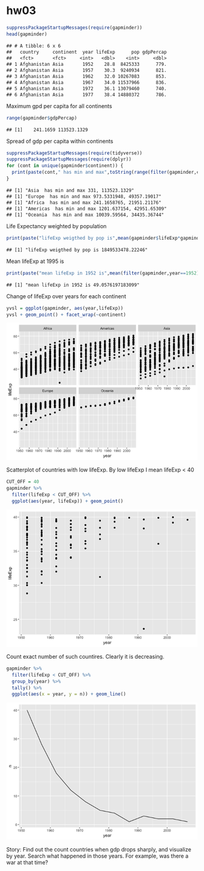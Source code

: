 hw03
================

``` r
suppressPackageStartupMessages(require(gapminder))
head(gapminder)
```

    ## # A tibble: 6 x 6
    ##   country     continent  year lifeExp      pop gdpPercap
    ##   <fct>       <fct>     <int>   <dbl>    <int>     <dbl>
    ## 1 Afghanistan Asia       1952    28.8  8425333      779.
    ## 2 Afghanistan Asia       1957    30.3  9240934      821.
    ## 3 Afghanistan Asia       1962    32.0 10267083      853.
    ## 4 Afghanistan Asia       1967    34.0 11537966      836.
    ## 5 Afghanistan Asia       1972    36.1 13079460      740.
    ## 6 Afghanistan Asia       1977    38.4 14880372      786.

Maximum gpd per capita for all continents

``` r
range(gapminder$gdpPercap)
```

    ## [1]    241.1659 113523.1329

Spread of gdp per capita within continents

``` r
suppressPackageStartupMessages(require(tidyverse))
suppressPackageStartupMessages(require(dplyr))
for (cont in unique(gapminder$continent)) {
  print(paste(cont," has min and max",toString(range(filter(gapminder,continent==cont)$gdpPercap))))
}
```

    ## [1] "Asia  has min and max 331, 113523.1329"
    ## [1] "Europe  has min and max 973.5331948, 49357.19017"
    ## [1] "Africa  has min and max 241.1658765, 21951.21176"
    ## [1] "Americas  has min and max 1201.637154, 42951.65309"
    ## [1] "Oceania  has min and max 10039.59564, 34435.36744"

Life Expectancy weighted by population

``` r
print(paste("lifeExp weigthed by pop is",mean(gapminder$lifeExp*gapminder$pop)))
```

    ## [1] "lifeExp weigthed by pop is 1849533478.22246"

Mean lifeExp at 1995 is

``` r
print(paste("mean lifeExp in 1952 is",mean(filter(gapminder,year==1952)$lifeExp)))
```

    ## [1] "mean lifeExp in 1952 is 49.0576197183099"

Change of lifeExp over years for each continent

``` r
yvsl = ggplot(gapminder, aes(year,lifeExp))
yvsl + geom_point() + facet_wrap(~continent)
```

![](hw03_files/figure-markdown_github/unnamed-chunk-6-1.png)

Scatterplot of countries with low lifeExp. By low lifeExp I mean lifeExp &lt; 40

``` r
CUT_OFF = 40
gapminder %>% 
  filter(lifeExp < CUT_OFF) %>% 
  ggplot(aes(year, lifeExp)) + geom_point()
```

![](hw03_files/figure-markdown_github/unnamed-chunk-7-1.png)

Count exact number of such countires. Clearly it is decreasing.

``` r
gapminder %>%
  filter(lifeExp < CUT_OFF) %>%
  group_by(year) %>%
  tally() %>% 
  ggplot(aes(x = year, y = n)) + geom_line()
```

![](hw03_files/figure-markdown_github/unnamed-chunk-8-1.png)

Story: Find out the count countries when gdp drops sharply, and visualize by year. Search what happened in those years. For example, was there a war at that time?
